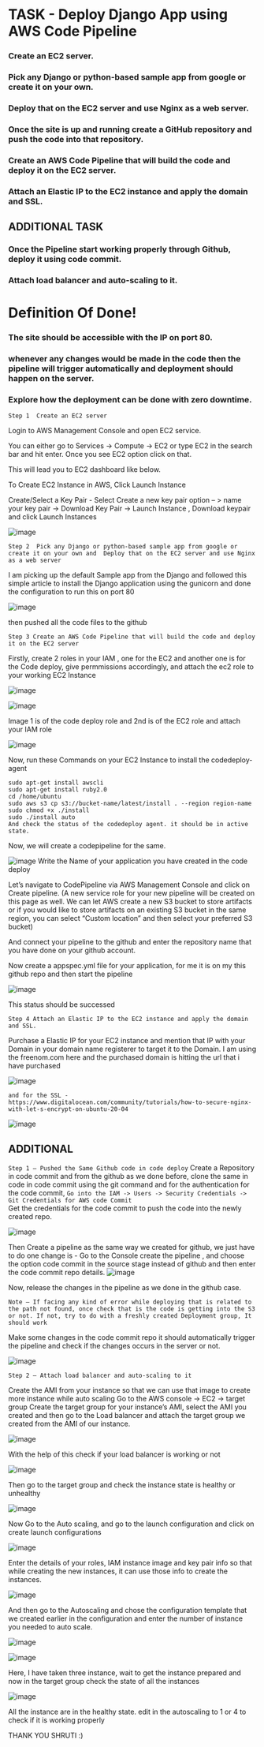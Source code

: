 # TASK - Deploy Django App using AWS Code Pipeline

### Create an EC2 server.
### Pick any Django or python-based sample app from google or create it on your own.
### Deploy that on the EC2 server and use Nginx as a web server.
### Once the site is up and running create a GitHub repository and push the code into that repository.
### Create an AWS Code Pipeline that will build the code and deploy it on the EC2 server.
### Attach an Elastic IP to the EC2 instance and apply the domain and SSL.

## ADDITIONAL TASK
### Once the Pipeline start working properly through Github, deploy it using code commit.
### Attach load balancer and auto-scaling to it.

# Definition Of Done!

### The site should be accessible with the IP on port 80.
### whenever any changes would be made in the code then the pipeline will trigger automatically and deployment should happen on the server.
### Explore how the deployment can be done with zero downtime.

``` Step 1  Create an EC2 server ```

Login to AWS Management Console and open EC2 service.

You can either go to Services -> Compute -> EC2 or type EC2 in the search bar and hit enter. Once you see EC2 option click on that.

This will lead you to EC2 dashboard like below.

To Create EC2 Instance in AWS, Click Launch Instance

Create/Select a Key Pair - Select Create a new key pair option – > name your key pair -> Download Key Pair -> Launch Instance , Download keypair and click Launch Instances

![image](https://user-images.githubusercontent.com/67600604/171338086-a56c4cbd-a8f0-439e-9685-ba2dcd10361b.png)

``` Step 2  Pick any Django or python-based sample app from google or create it on your own and  Deploy that on the EC2 server and use Nginx as a web server ```

I am picking up the default Sample app from the Django and followed this simple article to install the Django application using the gunicorn and done the configuration to run this on port 80

![image](https://user-images.githubusercontent.com/67600604/174781038-62c131a4-4a28-4d99-95b1-95c658977dc0.png)

then pushed all the code files to the github 

``` Step 3 Create an AWS Code Pipeline that will build the code and deploy it on the EC2 server ```

Firstly, create 2 roles in your IAM , one for the EC2 and another one is for the Code deploy, give permmissions accordingly, and attach the ec2 role to your working EC2 Instance 

![image](https://user-images.githubusercontent.com/67600604/174781797-25244da1-1bf7-4ef8-a36b-9c96d887e2fb.png)

![image](https://user-images.githubusercontent.com/67600604/174781875-9120c2ce-fbd5-4378-95ca-517bd945ce66.png)

Image 1 is of the code deploy role and 2nd is of the EC2 role and attach your IAM role

![image](https://user-images.githubusercontent.com/67600604/174782037-a7596cd8-93c1-4760-9d7c-77e027c59e69.png)

Now, run these Commands on your EC2 Instance to install the codedeploy-agent 

```sudo apt-get update
sudo apt-get install awscli
sudo apt-get install ruby2.0
cd /home/ubuntu
sudo aws s3 cp s3://bucket-name/latest/install . --region region-name sudo chmod +x ./install
sudo ./install auto
And check the status of the codedeploy agent. it should be in active state.
```

Now, we will create a codepipeline for the same.

![image](https://user-images.githubusercontent.com/67600604/174783022-d0ed55d3-0d2c-4318-b631-a1f0442cd8af.png) Write the Name of your application you have created in the code deploy 

Let’s navigate to CodePipeline via AWS Management Console and click on Create pipeline. (A new service role for your new pipeline will be created on this page as well. We can let AWS create a new S3 bucket to store artifacts or if you would like to store artifacts on an existing S3 bucket in the same region, you can select “Custom location” and then select your preferred S3 bucket)

And connect your pipeline to the github and enter the repository name that you have done on your github account. 

Now create a appspec.yml file for your application, for me it is on my this github repo and then start the pipeline 

![image](https://user-images.githubusercontent.com/67600604/174783555-db7f7467-6d0a-4f15-9d28-2b71a0348ed0.png)

This status should be successed

``` Step 4 Attach an Elastic IP to the EC2 instance and apply the domain and SSL. ```

Purchase a Elastic IP for your EC2 instance and mention that IP with your Domain in your domain name registerer to target it to the Domain. I am using the freenom.com here and the purchased domain is hitting the url that i have purchased

![image](https://user-images.githubusercontent.com/67600604/174784018-4a31674f-9d5d-40bf-b770-fd9affce838d.png)

``` and for the SSL - https://www.digitalocean.com/community/tutorials/how-to-secure-nginx-with-let-s-encrypt-on-ubuntu-20-04 ```

![image](https://user-images.githubusercontent.com/67600604/174784310-557f9ccf-eb87-4c04-93f3-1c2fdf56a43b.png)

## ADDITIONAL

``` Step 1 – Pushed the Same Github code in code deploy ``` 
Create a Repository  in code commit and from the github as we done before, clone the same in code in code commit using the git command and for the authentication for the code commit, 
``` Go into the IAM -> Users -> Security Credentials -> Git Credentials for AWS code Commit ```  
Get the credentials for the code commit to push the code into the newly created repo.

![image](https://user-images.githubusercontent.com/67600604/175942111-9ed0d09f-0990-4e93-bc5d-2ca731aa8817.png)

Then Create a pipeline as the same way we created for github, we just have to do one change is -
Go to the Console create the pipeline , and choose the option code commit in the source stage instead of github and then enter the code commit repo details.
![image](https://user-images.githubusercontent.com/67600604/175942308-bd94d0b3-ea32-4099-989a-2eba2fcc43a3.png)

Now, release the changes in the pipeline as we done in the github case.
```
Note – If facing any kind of error while deploying that is related to the path not found, once check that is the code is getting into the S3 or not. If not, try to do with a freshly created Deployment group, It should work
```

Make some changes in the code commit repo it should automatically trigger the pipeline and check if the changes occurs in the server or not.

![image](https://user-images.githubusercontent.com/67600604/175942505-01647a76-5592-41fc-b46f-d3984a0bd1cd.png)

``` Step 2 – Attach load balancer and auto-scaling to it ```

Create the AMI from your instance so that we can use that image to create more instance while auto scaling 
Go to the AWS console -> EC2 -> target group 
Create the target group for your instance’s AMI, select  the AMI you created and then go to the Load balancer and attach the target group we created from the AMI of our instance.

![image](https://user-images.githubusercontent.com/67600604/175942614-ea00bf7f-9dd1-425d-9d3b-9db69e45e90d.png)

With the help of this check if your load balancer is working or not

![image](https://user-images.githubusercontent.com/67600604/175942669-555c2253-9f04-4fad-99f8-239b03af7f2c.png)

Then go to the target group and check the instance state is healthy or unhealthy

![image](https://user-images.githubusercontent.com/67600604/175942739-06989083-fc16-4a1b-b775-f0a2c8cf1da9.png)

Now Go to the Auto scaling, and go to the launch configuration and click on create launch configurations

![image](https://user-images.githubusercontent.com/67600604/175942782-a47b5dcb-5f29-4ab9-99e1-d1f55325dc72.png)

Enter the details of your roles, IAM instance image and key pair info so that while creating the new instances, it can use those info to create the instances.

![image](https://user-images.githubusercontent.com/67600604/175942819-54947418-defc-4c1e-8289-40cd5039af91.png)

And then go to the Autoscaling and chose the configuration template that we created earlier in the configuration and enter the number of instance you needed to auto scale.

![image](https://user-images.githubusercontent.com/67600604/175942895-1dc3454b-32de-48a7-82e8-5cfa968a431a.png)

![image](https://user-images.githubusercontent.com/67600604/175942921-b0823376-ec99-4d34-a06a-d4290298d613.png)

Here, I have taken three instance, wait to get the instance prepared and now in the target group check the state of all the instances

![image](https://user-images.githubusercontent.com/67600604/175942972-33bf443b-9cdd-41ef-bce2-51062e55870b.png)

All the instance are in the healthy state. edit in the autoscaling to 1 or 4 to check if it is working properly

THANK YOU 
SHRUTI :)
